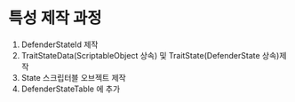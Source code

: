 # 특성 제작 과정

1. DefenderStateId 제작
2. TraitStateData(ScriptableObject 상속) 및 TraitState(DefenderState 상속)제작
3. State 스크립터블 오브젝트 제작
4. DefenderStateTable 에 추가